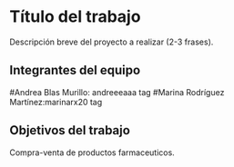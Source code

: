 # Título del trabajo

Descripción breve del proyecto a realizar (2-3 frases).

## Integrantes del equipo
#Andrea Blas Murillo: andreeeaaa tag
#Marina Rodríguez Martínez:marinarx20 tag
## Objetivos del trabajo

Compra-venta de productos farmaceuticos.
